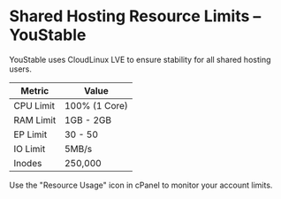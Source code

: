 # Shared Hosting Resource Limits – YouStable

YouStable uses CloudLinux LVE to ensure stability for all shared hosting users.

| Metric         | Value         |
|----------------|---------------|
| CPU Limit      | 100% (1 Core) |
| RAM Limit      | 1GB - 2GB     |
| EP Limit       | 30 - 50       |
| IO Limit       | 5MB/s         |
| Inodes         | 250,000       |

Use the "Resource Usage" icon in cPanel to monitor your account limits.

